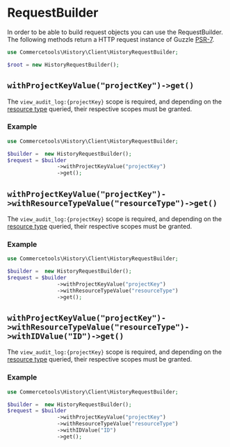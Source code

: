 # RequestBuilder

In order to be able to build request objects you can use the RequestBuilder. The following methods return a HTTP request instance of Guzzle [PSR-7](https://github.com/guzzle/psr7).

```php
use Commercetools\History\Client\HistoryRequestBuilder;

$root = new HistoryRequestBuilder();
```

## `withProjectKeyValue("projectKey")->get()`

The `view_audit_log:{projectKey}` scope is required, and depending on the [resource type](ctp:history:type:ChangeHistoryResourceType) queried, their respective scopes must be granted.

### Example
```php
use Commercetools\History\Client\HistoryRequestBuilder;

$builder =  new HistoryRequestBuilder();
$request = $builder
                ->withProjectKeyValue("projectKey")
                ->get();
```
## `withProjectKeyValue("projectKey")->withResourceTypeValue("resourceType")->get()`

The `view_audit_log:{projectKey}` scope is required, and depending on the [resource type](ctp:history:type:ChangeHistoryResourceType) queried, their respective scopes must be granted.

### Example
```php
use Commercetools\History\Client\HistoryRequestBuilder;

$builder =  new HistoryRequestBuilder();
$request = $builder
                ->withProjectKeyValue("projectKey")
                ->withResourceTypeValue("resourceType")
                ->get();
```
## `withProjectKeyValue("projectKey")->withResourceTypeValue("resourceType")->withIDValue("ID")->get()`

The `view_audit_log:{projectKey}` scope is required, and depending on the [resource type](ctp:history:type:ChangeHistoryResourceType) queried, their respective scopes must be granted.

### Example
```php
use Commercetools\History\Client\HistoryRequestBuilder;

$builder =  new HistoryRequestBuilder();
$request = $builder
                ->withProjectKeyValue("projectKey")
                ->withResourceTypeValue("resourceType")
                ->withIDValue("ID")
                ->get();
```
